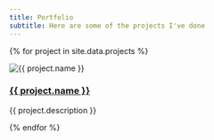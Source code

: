 ```yaml
---
title: Portfolio
subtitle: Here are some of the projects I've done
---
```


{% for project in site.data.projects %}
  <div>
    <img src="{{ project.image_url }}" alt="{{ project.name }}"/>
    <h3><a href="{{ project.github_link }}">{{ project.name }}</a></h3>
    <p>{{ project.description }}</p>
  </div>
{% endfor %}
